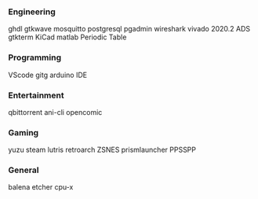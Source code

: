 ### Engineering
ghdl
gtkwave
mosquitto
postgresql
pgadmin
wireshark
vivado 2020.2
ADS
gtkterm
KiCad
matlab
Periodic Table

### Programming
VScode
gitg
arduino IDE

### Entertainment
qbittorrent
ani-cli
opencomic

### Gaming
yuzu
steam
lutris
retroarch
ZSNES
prismlauncher
PPSSPP

### General
balena etcher
cpu-x
